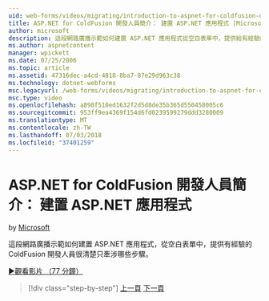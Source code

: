 ```yaml
---
uid: web-forms/videos/migrating/introduction-to-aspnet-for-coldfusion-developers-building-an-aspnet-application
title: ASP.NET for ColdFusion 開發人員簡介： 建置 ASP.NET 應用程式 |Microsoft Docs
author: microsoft
description: 這段網路廣播示範如何建置 ASP.NET 應用程式從空白表單中，提供給有經驗的 ColdFusion 開發人員很清楚的到底是什麼...
ms.author: aspnetcontent
manager: wpickett
ms.date: 07/25/2006
ms.topic: article
ms.assetid: 47316dec-a4cd-4818-8ba7-87e29d963c38
ms.technology: dotnet-webforms
msc.legacyurl: /web-forms/videos/migrating/introduction-to-aspnet-for-coldfusion-developers-building-an-aspnet-application
msc.type: video
ms.openlocfilehash: a898f510ed1632f2d5d8de35b365d550458005c6
ms.sourcegitcommit: 953ff9ea4369f154d6fd0239599279ddd3280009
ms.translationtype: MT
ms.contentlocale: zh-TW
ms.lasthandoff: 07/03/2018
ms.locfileid: "37401259"
---
```

<a name="introduction-to-aspnet-for-coldfusion-developers-building-an-aspnet-application"></a>ASP.NET for ColdFusion 開發人員簡介： 建置 ASP.NET 應用程式
====================
by [Microsoft](https://github.com/microsoft)

這段網路廣播示範如何建置 ASP.NET 應用程式，從空白表單中，提供有經驗的 ColdFusion 開發人員很清楚只牽涉哪些步驟。

[&#9654;觀看影片 （77 分鐘）](https://channel9.msdn.com/Blogs/ASP-NET-Site-Videos/introduction-to-aspnet-for-coldfusion-developers-building-an-aspnet-application)

> [!div class="step-by-step"]
> [上一頁](intro-to-aspnet-for-coldfusion-developers-adding-aspnet-to-your-repertoire.md)
> [下一頁](interop-between-php-and-the-windows-platform.md)
